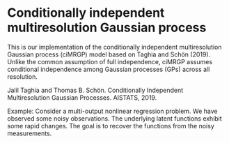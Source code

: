# Conditionally independent multiresolution Gaussian process

This is our implementation of the conditionally independent multiresolution Gaussian process (ciMRGP) model based on Taghia and Schön (2019). Unlike the common assumption of full independence, ciMRGP assumes conditional independence among Gaussian processes (GPs) across all resolution. 

Jalil Taghia and Thomas B. Schön. Conditionally Independent Multiresolution Gaussian Processes. AISTATS, 2019.

Example:
Consider a multi-output nonlinear regression problem. We have observed some noisy observations. The underlying latent functions exhibit some rapid changes. The goal is to recover the functions from the noisy measurements. 
